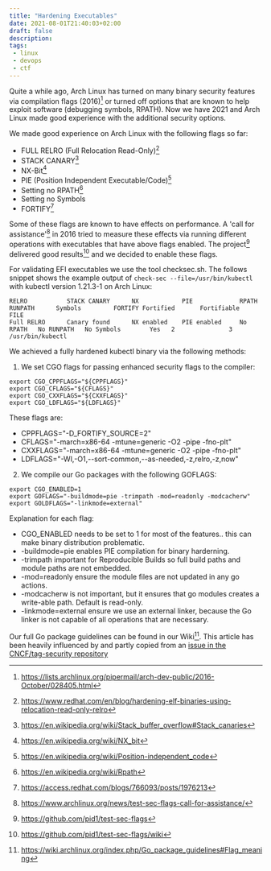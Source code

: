 ```yaml
---
title: "Hardening Executables"
date: 2021-08-01T21:40:03+02:00
draft: false
description:
tags:
 - linux
 - devops
 - ctf
---
```


Quite a while ago, Arch Linux has turned on many binary security features via
compilation flags (2016)[^1] or turned off options that are known to help
exploit software (debugging symbols, RPATH). Now we have 2021 and Arch Linux made good
experience with the additional security options.

We made good experience on Arch Linux with the following flags so far:

* FULL RELRO (Full Relocation Read-Only)[^2]
* STACK CANARY[^3]</sup>
* NX-Bit[^4]</sup>
* PIE (Position Independent Executable/Code)[^5]
* Setting no RPATH[^6]
* Setting no Symbols
* FORTIFY[^7]

Some of these flags are known to have effects on performance.
A 'call for assistance'[^8] in 2016 tried to measure these effects via running
different operations with executables that have above flags enabled. The
project[^9] delivered good results[^10] and we decided to enable these flags.

For validating EFI executables we use the tool checksec.sh.
The follows snippet shows the example output of `check-sec --file=/usr/bin/kubectl`
with kubectl version 1.21.3-1 on Arch Linux:

```
RELRO           STACK CANARY      NX            PIE             RPATH      RUNPATH      Symbols         FORTIFY Fortified       Fortifiable     FILE
Full RELRO      Canary found      NX enabled    PIE enabled     No RPATH   No RUNPATH   No Symbols        Yes   2               3               /usr/bin/kubectl
```

We achieved a fully hardened kubectl binary via the following methods:

1. We set CGO flags for passing enhanced security flags to the compiler:

```
export CGO_CPPFLAGS="${CPPFLAGS}"
export CGO_CFLAGS="${CFLAGS}"
export CGO_CXXFLAGS="${CXXFLAGS}"
export CGO_LDFLAGS="${LDFLAGS}"
```

These flags are:

* CPPFLAGS="-D_FORTIFY_SOURCE=2"
* CFLAGS="-march=x86-64 -mtune=generic -O2 -pipe -fno-plt"
* CXXFLAGS="-march=x86-64 -mtune=generic -O2 -pipe -fno-plt"
* LDFLAGS="-Wl,-O1,--sort-common,--as-needed,-z,relro,-z,now"

2. We compile our Go packages with the following GOFLAGS:

```
export CGO_ENABLED=1
export GOFLAGS="-buildmode=pie -trimpath -mod=readonly -modcacherw"
export GOLDFLAGS="-linkmode=external"
```

Explanation for each flag:

* CGO_ENABLED needs to be set to 1 for most of the features.. this can make binary distribution problematic.
* -buildmode=pie enables PIE compilation for binary harderning.
* -trimpath important for Reproducible Builds so full build paths and module paths are not embedded.
* -mod=readonly ensure the module files are not updated in any go actions.
* -modcacherw is not important, but it ensures that go modules creates a write-able path. Default is read-only.
* -linkmode=external ensure we use an external linker, because the Go linker is not capable of all operations that are necessary.

Our full Go package guidelines can be found in our Wiki[^12]. This article has been heavily influenced by and partly copied from
an [issue in the CNCF/tag-security repository](https://github.com/cncf/tag-security/issues/422)

[^1]: https://lists.archlinux.org/pipermail/arch-dev-public/2016-October/028405.html
[^2]: https://www.redhat.com/en/blog/hardening-elf-binaries-using-relocation-read-only-relro
[^3]: https://en.wikipedia.org/wiki/Stack_buffer_overflow#Stack_canaries
[^4]: https://en.wikipedia.org/wiki/NX_bit
[^5]: https://en.wikipedia.org/wiki/Position-independent_code
[^6]: https://en.wikipedia.org/wiki/Rpath
[^7]: https://access.redhat.com/blogs/766093/posts/1976213
[^8]: https://www.archlinux.org/news/test-sec-flags-call-for-assistance/
[^9]: https://github.com/pid1/test-sec-flags
[^10]: https://github.com/pid1/test-sec-flags/wiki
[^11]: https://github.com/slimm609/checksec.sh
[^12]: https://wiki.archlinux.org/index.php/Go_package_guidelines#Flag_meaning
